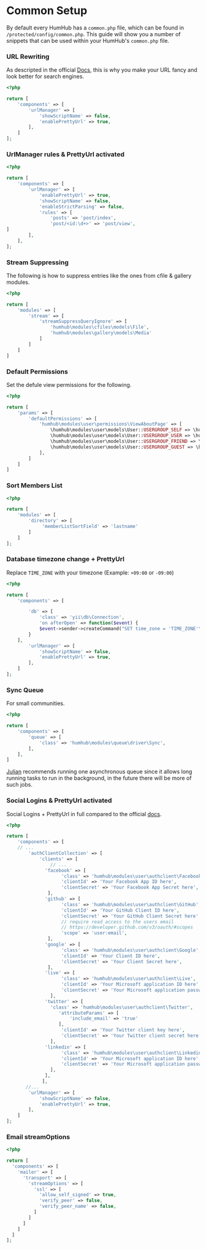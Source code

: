 # Common Setup
By default every HumHub has a `common.php` file, which can be found in `/protected/config/common.php`.
This guide will show you a number of snippets that can be used within your HumHub's `common.php` file.

### URL Rewriting
As descripted in the official [Docs](http://docs.humhub.org/admin-installation-configuration.html#url-rewriting-optional), this is why you make your URL fancy and look better for search engines.
```php
<?php

return [
    'components' => [
        'urlManager' => [
            'showScriptName' => false,
            'enablePrettyUrl' => true,
        ],
    ]
];
```

### UrlManager rules & PrettyUrl activated

```php
<?php

return [
    'components' => [
        'urlManager' => [
            'enablePrettyUrl' => true,
            'showScriptName' => false,
            'enableStrictParsing' => false,
            'rules' => [
                'posts' => 'post/index',
                'post/<id:\d+>' => 'post/view',
]
        ],
    ],
];
```

### Stream Suppressing
The following is how to suppress entries like the ones from cfile & gallery modules.
```php
<?php

return [
    'modules' => [
        'stream' => [
            'streamSuppressQueryIgnore' => [
                'humhub\modules\cfiles\models\File',
                'humhub\modules\gallery\models\Media'
            ]
        ]
    ]
]
```

### Default Permissions
Set the defule view permissions for the following.
```php
<?php

return [
    'params' => [
        'defaultPermissions' => [
            'humhub\modules\user\permissions\ViewAboutPage' => [
                \humhub\modules\user\models\User::USERGROUP_SELF => \humhub\libs\BasePermission::STATE_ALLOW,
                \humhub\modules\user\models\User::USERGROUP_USER => \humhub\libs\BasePermission::STATE_ALLOW,
                \humhub\modules\user\models\User::USERGROUP_FRIEND => \humhub\libs\BasePermission::STATE_ALLOW,
                \humhub\modules\user\models\User::USERGROUP_GUEST => \humhub\libs\BasePermission::STATE_ALLOW,
            ],
        ]
    ]
]
```

### Sort Members List

```php
<?php

return [
    'modules' => [
        'directory' => [
             'memberListSortField' => 'lastname'
        ]
    ]
];
```

### Database timezone change + PrettyUrl
Replace `TIME_ZONE` with your timezone (Example: `+09:00` or `-09:00`)
```php
<?php

return [
    'components' => [

        'db' => [
            'class' => 'yii\db\Connection',
            'on afterOpen' => function($event) {
            $event->sender->createCommand("SET time_zone = 'TIME_ZONE'")->execute();
        }
    ],
        'urlManager' => [
            'showScriptName' => false,
            'enablePrettyUrl' => true,
        ],
    ]
];
```

### Sync Queue
For small communities.
```php
<?php

return [
    'components' => [
        'queue' => [
            'class' => 'humhub\modules\queue\driver\Sync',
        ],
    ],
]
```
[Julian](https://community.humhub.com/u/buddha/) recommends running one asynchronous queue since it allows long running tasks to run in the background, in the future there will be more of such jobs.

### Social Logins & PrettyUrl activated
Social Logins + PrettyUrl in full compared to the official [docs](http://docs.humhub.org/admin-authentication.html).
```php
<?php

return [
    'components' => [
    // ...
        'authClientCollection' => [
            'clients' => [
                // ...
              'facebook' => [
                    'class' => 'humhub\modules\user\authclient\Facebook',
                    'clientId' => 'Your Facebook App ID here',
                    'clientSecret' => 'Your Facebook App Secret here',
               ],
              'github' => [
                    'class' => 'humhub\modules\user\authclient\GitHub',
                    'clientId' => 'Your GitHub Client ID here',
                    'clientSecret' => 'Your GitHub Client Secret here',
                    // require read access to the users email
                    // https://developer.github.com/v3/oauth/#scopes
                    'scope' => 'user:email',
               ],
              'google' => [
                    'class' => 'humhub\modules\user\authclient\Google',
                    'clientId' => 'Your Client ID here',
                    'clientSecret' => 'Your Client Secret here',
               ],
              'live' => [
                    'class' => 'humhub\modules\user\authclient\Live',
                    'clientId' => 'Your Microsoft application ID here',
                    'clientSecret' => 'Your Microsoft application password here',
                ],
              'twitter' => [
                'class' => 'humhub\modules\user\authclient\Twitter',
                   'attributeParams' => [
                       'include_email' => 'true'
                   ],
                    'clientId' => 'Your Twitter client key here',
                    'clientSecret' => 'Your Twitter client secret here',
                ],
              'linkedin' => [
                    'class' => 'humhub\modules\user\authclient\Linkedin',
                    'clientId' => 'Your Microsoft application ID here',
                    'clientSecret' => 'Your Microsoft application password here',
                ],
              ],
             ],
       //...
        'urlManager' => [
            'showScriptName' => false,
            'enablePrettyUrl' => true,
        ],
    ]
];
```

### Email streamOptions
```php
<?php

return [
  'components' => [
    'mailer' => [
      'transport' => [
        'streamOptions' => [ 
          'ssl' => [ 
            'allow_self_signed' => true,
            'verify_peer' => false,
            'verify_peer_name' => false,
          ]
        ]
      ]
    ]
  ]
];
```
